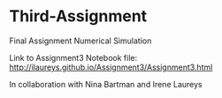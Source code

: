 # Third-Assignment
Final Assignment Numerical Simulation

Link to Assignment3 Notebook file: 
http://ilaureys.github.io/Assignment3/Assignment3.html

In collaboration with Nina Bartman and Irene Laureys
